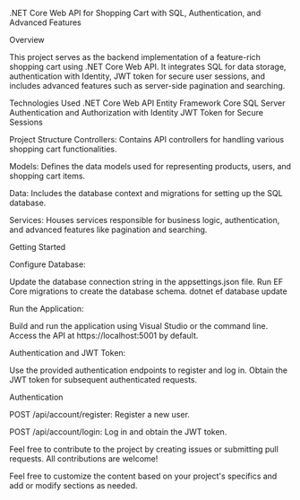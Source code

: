 .NET Core Web API for Shopping Cart with SQL, Authentication, and Advanced Features

Overview

This project serves as the backend implementation of a feature-rich shopping cart using .NET Core Web API. It integrates SQL for data storage, authentication with Identity, JWT token for secure user sessions, and includes advanced features such as server-side pagination and searching.

Technologies Used
.NET Core Web API
Entity Framework Core
SQL Server
Authentication and Authorization with Identity
JWT Token for Secure Sessions

Project Structure
Controllers: Contains API controllers for handling various shopping cart functionalities.

Models: Defines the data models used for representing products, users, and shopping cart items.

Data: Includes the database context and migrations for setting up the SQL database.

Services: Houses services responsible for business logic, authentication, and advanced features like pagination and searching.

Getting Started

Configure Database:

Update the database connection string in the appsettings.json file.
Run EF Core migrations to create the database schema.
dotnet ef database update

Run the Application:

Build and run the application using Visual Studio or the command line.
Access the API at https://localhost:5001 by default.

Authentication and JWT Token:

Use the provided authentication endpoints to register and log in.
Obtain the JWT token for subsequent authenticated requests.

Authentication

POST /api/account/register: Register a new user.

POST /api/account/login: Log in and obtain the JWT token.

Feel free to contribute to the project by creating issues or submitting pull requests. All contributions are welcome!

Feel free to customize the content based on your project's specifics and add or modify sections as needed.
